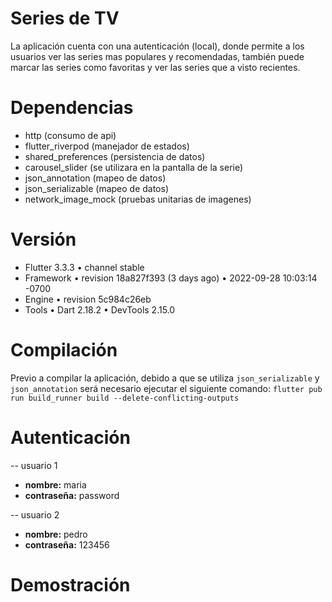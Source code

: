 # Series de TV

La aplicación cuenta con una autenticación (local), donde permite a los usuarios ver las series mas
populares y recomendadas, también puede marcar las series como favoritas y ver las series que a
visto recientes.

# Dependencias

- http (consumo de api)
- flutter_riverpod (manejador de estados)
- shared_preferences (persistencia de datos)
- carousel_slider (se utilizara en la pantalla de la serie)
- json_annotation (mapeo de datos)
- json_serializable (mapeo de datos)
- network_image_mock (pruebas unitarias de imagenes)

# Versión

- Flutter 3.3.3 • channel stable
- Framework • revision 18a827f393 (3 days ago) • 2022-09-28 10:03:14 -0700
- Engine • revision 5c984c26eb
- Tools • Dart 2.18.2 • DevTools 2.15.0

# Compilación

Previo a compilar la aplicación, debido a que se utiliza `json_serializable` y `json_annotation`
será necesario ejecutar el siguiente comando: 
`flutter pub run build_runner build --delete-conflicting-outputs`

# Autenticación

-- usuario 1

- __nombre:__ maria
- __contraseña:__ password

-- usuario 2

- __nombre:__ pedro
- __contraseña:__ 123456

# Demostración
